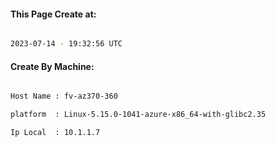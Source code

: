 
   
#### This Page Create at:

```bash

2023-07-14 - 19:32:56 UTC

```

#### Create By Machine:

```bash

Host Name : fv-az370-360

platform  : Linux-5.15.0-1041-azure-x86_64-with-glibc2.35

Ip Local  : 10.1.1.7

```

